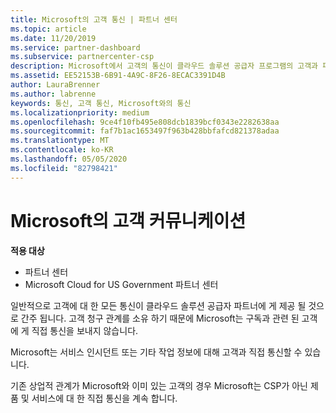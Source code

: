 ```yaml
---
title: Microsoft의 고객 통신 | 파트너 센터
ms.topic: article
ms.date: 11/20/2019
ms.service: partner-dashboard
ms.subservice: partnercenter-csp
description: Microsoft에서 고객의 통신이 클라우드 솔루션 공급자 프로그램의 고객과 파트너 사이에서 발생 하는 방식을 알아보세요.
ms.assetid: EE52153B-6B91-4A9C-8F26-8ECAC3391D4B
author: LauraBrenner
ms.author: labrenne
keywords: 통신, 고객 통신, Microsoft와의 통신
ms.localizationpriority: medium
ms.openlocfilehash: 9ce4f10fb495e808dcb1839bcf0343e2282638aa
ms.sourcegitcommit: faf7b1ac1653497f963b428bbfafcd821378adaa
ms.translationtype: MT
ms.contentlocale: ko-KR
ms.lasthandoff: 05/05/2020
ms.locfileid: "82798421"
---
```

# <a name="customer-communication-from-microsoft"></a>Microsoft의 고객 커뮤니케이션

**적용 대상**

-  파트너 센터
-  Microsoft Cloud for US Government 파트너 센터


일반적으로 고객에 대 한 모든 통신이 클라우드 솔루션 공급자 파트너에 게 제공 될 것으로 간주 됩니다. 고객 청구 관계를 소유 하기 때문에 Microsoft는 구독과 관련 된 고객에 게 직접 통신을 보내지 않습니다.

Microsoft는 서비스 인시던트 또는 기타 작업 정보에 대해 고객과 직접 통신할 수 있습니다.

기존 상업적 관계가 Microsoft와 이미 있는 고객의 경우 Microsoft는 CSP가 아닌 제품 및 서비스에 대 한 직접 통신을 계속 합니다.

 

 



